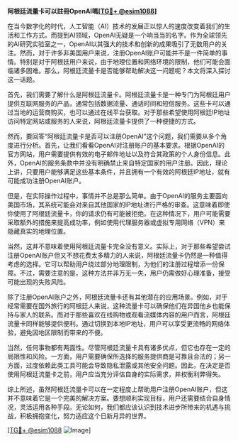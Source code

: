 **阿根廷流量卡可以註冊OpenAI嗎[[TG💪+ @esim1088](https://t.me/s/esim1088)]**

在当今数字化的时代，人工智能（AI）技术的发展正以惊人的速度改变着我们的生活和工作方式。而提到AI领域，OpenAI无疑是一个响当当的名字。作为全球领先的AI研究实验室之一，OpenAI以其强大的技术和创新的成果吸引了无数用户的关注。然而，对于许多非美国用户来说，注册OpenAI账户可能并不是一件简单的事情。特别是对于阿根廷用户来说，由于地理位置和网络环境的限制，他们可能会面临诸多困难。那么，阿根廷流量卡是否能够帮助解决这一问题呢？本文将深入探讨这一话题。

首先，我们需要了解什么是阿根廷流量卡。阿根廷流量卡是一种专门为阿根廷用户提供互联网服务的产品，通常包括数据流量、通话时间和短信服务。这些卡可以通过当地的运营商购买，也可以通过在线平台获取。对于那些希望使用阿根廷IP地址访问特定网站或服务的人来说，阿根廷流量卡提供了一种便捷的方式。

然而，要回答“阿根廷流量卡是否可以注册OpenAI”这个问题，我们需要从多个角度进行分析。首先，让我们看看OpenAI对注册账户的基本要求。根据OpenAI的官方网站，用户需要提供有效的电子邮件地址以及符合其政策的个人身份信息。此外，OpenAI的服务条款中并没有明确禁止来自特定国家的用户注册。因此，理论上讲，只要用户能够满足这些基本条件，并且拥有一个有效的阿根廷IP地址，就有可能成功注册OpenAI账户。

但是，在实际操作过程中，事情并不总是那么简单。由于OpenAI的服务主要面向美国市场，其系统可能会对来自其他国家的IP地址进行严格的审查。这意味着即使你使用了阿根廷流量卡，你的请求仍有可能被拒绝。在这种情况下，用户可能需要采取额外的措施来提高成功率，例如使用代理服务器或虚拟专用网络（VPN）来隐藏真实的地理位置。

当然，这并不意味着使用阿根廷流量卡完全没有意义。实际上，对于那些希望尝试注册OpenAI账户但又不想花费太多精力的人来说，阿根廷流量卡仍然是一种值得考虑的选择。它可以帮助用户绕过部分地理限制，为他们的注册过程增添一份保障。不过，需要注意的是，这种方法并非万无一失，用户仍需做好心理准备，接受可能出现的失败风险。

除了注册OpenAI账户之外，阿根廷流量卡还有其他潜在的应用场景。例如，对于经常需要在国外旅行的阿根廷人来说，这种流量卡可以确保他们在异国他乡也能保持与家人的联系。而对于那些喜欢在线购物或观看流媒体内容的用户而言，阿根廷流量卡同样能够提供便利。通过切换到本地IP地址，用户可以享受更流畅的网络体验，避免因地区限制而带来的不便。

当然，任何事物都有两面性。尽管阿根廷流量卡具有诸多优点，但它也存在一定的局限性和风险。一方面，用户需要确保所选择的服务提供商是可靠且合法的；另一方面，过度依赖此类工具可能会导致隐私泄露或其他安全问题。因此，在决定是否使用阿根廷流量卡之前，用户应当充分评估自身的实际需求，并权衡利弊得失。

综上所述，虽然阿根廷流量卡可以在一定程度上帮助用户注册OpenAI账户，但这并不意味着它是一个完美的解决方案。要想顺利实现目标，用户还需要结合自身情况，灵活运用各种手段。无论如何，我们都应该认识到技术进步所带来的机遇与挑战，积极拥抱变化，努力适应这个日新月异的世界。

[[TG💪+ @esim1088](https://t.me/s/esim1088) ![Image](https://i.postimg.cc/4NQfJmqS/Snipaste-2025-05-13-00-14-12.png)]
